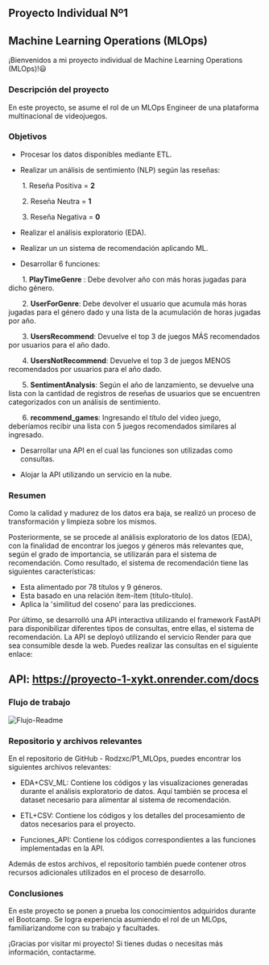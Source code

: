 ## Proyecto Individual Nº1
## Machine Learning Operations (MLOps)

¡Bienvenidos a mi proyecto individual de Machine Learning Operations (MLOps)!:smiley:

### Descripción del proyecto

En este proyecto, se asume el rol de un MLOps Engineer de una plataforma multinacional de videojuegos.

### Objetivos

- Procesar los datos disponibles mediante ETL.

- Realizar un análisis de sentimiento (NLP) según las reseñas:

 &nbsp;&nbsp;&nbsp;&nbsp;&nbsp;&nbsp; 1. Reseña Positiva = **2**

 &nbsp;&nbsp;&nbsp;&nbsp;&nbsp;&nbsp; 2. Reseña Neutra = **1**

 &nbsp;&nbsp;&nbsp;&nbsp;&nbsp;&nbsp; 3. Reseña Negativa = **0**

- Realizar el análisis exploratorio (EDA).

- Realizar un  un sistema de recomendación aplicando ML.

- Desarrollar 6 funciones:

 &nbsp;&nbsp;&nbsp;&nbsp;&nbsp;&nbsp; 1. **PlayTimeGenre** : Debe devolver año con más horas jugadas para dicho género.

 &nbsp;&nbsp;&nbsp;&nbsp;&nbsp;&nbsp; 2. **UserForGenre**: Debe devolver el usuario que acumula más horas jugadas para el género dado y una lista de la acumulación de horas jugadas por año.

 &nbsp;&nbsp;&nbsp;&nbsp;&nbsp;&nbsp; 3. **UsersRecommend**: Devuelve el top 3 de juegos MÁS recomendados por usuarios para el año dado.

 &nbsp;&nbsp;&nbsp;&nbsp;&nbsp;&nbsp; 4. **UsersNotRecommend**: Devuelve el top 3 de juegos MENOS recomendados por usuarios para el año dado.

 &nbsp;&nbsp;&nbsp;&nbsp;&nbsp;&nbsp; 5. **SentimentAnalysis**: Según el año de lanzamiento, se devuelve una lista con la cantidad de registros de reseñas de usuarios que se encuentren categorizados con un análisis de sentimiento.

 &nbsp;&nbsp;&nbsp;&nbsp;&nbsp;&nbsp; 6. **recommend_games**: Ingresando el título del video juego, deberíamos recibir una lista con 5 juegos recomendados similares al ingresado.

- Desarrollar una API  en el cual las funciones son utilizadas como consultas.

- Alojar la API utilizando un servicio en la nube.

### Resumen

Como la calidad y madurez de los datos era baja, se realizó un proceso de transformación y limpieza sobre los mismos.

Posteriormente, se se procede al análisis exploratorio de los datos (EDA), con la finalidad de encontrar los juegos y géneros más relevantes que, según el grado de importancia, se utilizarán para el sistema de recomendación.
Como resultado, el sistema de recomendación tiene las siguientes características:

- Esta alimentado por 78 títulos y 9 géneros.
- Esta basado en una relación ítem-ítem (título-título).
- Aplica la 'similitud del coseno' para las predicciones.

Por último, se desarrolló una API interactiva utilizando el framework FastAPI para disponibilizar  diferentes tipos de consultas, entre ellas, el sistema de recomendación. 
La API se deployó utilizando el servicio Render para que sea consumible desde la web. 
Puedes realizar las consultas en el siguiente enlace:

## API: https://proyecto-1-xykt.onrender.com/docs

### Flujo de trabajo

![Flujo-Readme](https://github.com/Rodzxc/Proyecto1/assets/133074545/d493178f-5172-4001-8430-54c64ba1671f)

### Repositorio y archivos relevantes

En el repositorio de GitHub - Rodzxc/P1_MLOps, puedes encontrar los siguientes archivos relevantes:

- EDA+CSV_ML: Contiene los códigos y las visualizaciones generadas durante el análisis exploratorio de datos. Aquí también se procesa el dataset necesario para alimentar al sistema de recomendación.

- ETL+CSV: Contiene los códigos y los detalles del procesamiento de datos necesarios para el proyecto.

- Funciones_API: Contiene los códigos correspondientes a las funciones implementadas en la API.

Además de estos archivos, el repositorio también puede contener otros recursos  adicionales utilizados en el proceso de desarrollo.

### Conclusiones

En este proyecto se ponen a prueba los conocimientos adquiridos durante el Bootcamp.
Se logra experiencia asumiendo el rol de un MLOps, familiarizandome con su trabajo y facultades.

¡Gracias por visitar mi proyecto! 
Si tienes dudas o necesitas más información, contactarme.
